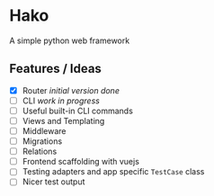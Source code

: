 # Hako

A simple python web framework

## Features / Ideas
- [x] Router _initial version done_
- [ ] CLI _work in progress_
- [ ] Useful built-in CLI commands
- [ ] Views and Templating
- [ ] Middleware
- [ ] Migrations
- [ ] Relations
- [ ] Frontend scaffolding with vuejs
- [ ] Testing adapters and app specific `TestCase` class
- [ ] Nicer test output
